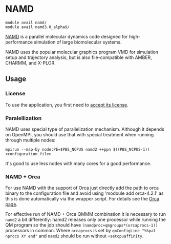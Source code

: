 # NAMD 

    module avail namd/
    module avail namd3.0_alpha9/

[NAMD](http://www.ks.uiuc.edu/Research/namd/) is a parallel molecular dynamics code designed for high-performance simulation of large biomolecular systems. 

NAMD uses the popular molecular graphics program VMD for simulation setup and trajectory analysis, but is also file-compatible with AMBER, CHARMM, and X-PLOR. 

## Usage

### License

To use the application, you first need to [accept its license](https://perun.metacentrum.cz/meta/registrar/?locale=en&vo=meta&group=lic_namd). 

### Paralellization

NAMD uses special type of parallelization mechanism. Although it depends on OpenMPI, you should use that with special treatment when running through multiple nodes:

    mpirun --map-by node:PE=$PBS_NCPUS namd2 ++ppn $((PBS_NCPUS-1)) <configuration_file>

It's good to use less nodes with many cores for a good performance.

### NAMD + Orca

For use NAMD with the support of Orca just directly add the path to orca binary to the configuration file and avoid using 'modoule add orca-4.2.1' as this is done automatically via the wrapper script. For details see the [Orca page](/software/sw-list/orca).

For effective run of NAMD + Orca QMMM combination it is necessary to run `namd2` a bit differently: namd2 releases only one processor while running the QM program so the job should have `(namdproc+qmgroups*(orcaprocs-1))` processors in common. Where `orcaprocs` is set by `qmConfigLine "%%pal nprocs XY end"` and `namd2` should be run without `+setcpuaffinity`. 
